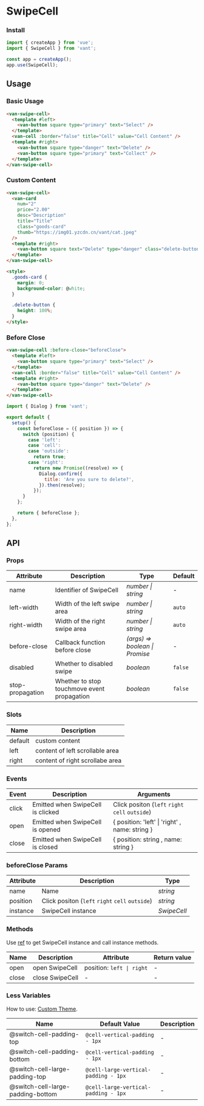 # SwipeCell

### Install

```js
import { createApp } from 'vue';
import { SwipeCell } from 'vant';

const app = createApp();
app.use(SwipeCell);
```

## Usage

### Basic Usage

```html
<van-swipe-cell>
  <template #left>
    <van-button square type="primary" text="Select" />
  </template>
  <van-cell :border="false" title="Cell" value="Cell Content" />
  <template #right>
    <van-button square type="danger" text="Delete" />
    <van-button square type="primary" text="Collect" />
  </template>
</van-swipe-cell>
```

### Custom Content

```html
<van-swipe-cell>
  <van-card
    num="2"
    price="2.00"
    desc="Description"
    title="Title"
    class="goods-card"
    thumb="https://img01.yzcdn.cn/vant/cat.jpeg"
  />
  <template #right>
    <van-button square text="Delete" type="danger" class="delete-button" />
  </template>
</van-swipe-cell>

<style>
  .goods-card {
    margin: 0;
    background-color: @white;
  }

  .delete-button {
    height: 100%;
  }
</style>
```

### Before Close

```html
<van-swipe-cell :before-close="beforeClose">
  <template #left>
    <van-button square type="primary" text="Select" />
  </template>
  <van-cell :border="false" title="Cell" value="Cell Content" />
  <template #right>
    <van-button square type="danger" text="Delete" />
  </template>
</van-swipe-cell>
```

```js
import { Dialog } from 'vant';

export default {
  setup() {
    const beforeClose = ({ position }) => {
      switch (position) {
        case 'left':
        case 'cell':
        case 'outside':
          return true;
        case 'right':
          return new Promise((resolve) => {
            Dialog.confirm({
              title: 'Are you sure to delete?',
            }).then(resolve);
          });
      }
    };

    return { beforeClose };
  },
};
```

## API

### Props

| Attribute | Description | Type | Default |
| --- | --- | --- | --- |
| name | Identifier of SwipeCell | _number \| string_ | - |
| left-width | Width of the left swipe area | _number \| string_ | `auto` |
| right-width | Width of the right swipe area | _number \| string_ | `auto` |
| before-close | Callback function before close | _(args) => boolean \| Promise_ | - |
| disabled | Whether to disabled swipe | _boolean_ | `false` |
| stop-propagation | Whether to stop touchmove event propagation | _boolean_ | `false` |

### Slots

| Name    | Description                     |
| ------- | ------------------------------- |
| default | custom content                  |
| left    | content of left scrollable area |
| right   | content of right scrollabe area |

### Events

| Event | Description | Arguments |
| --- | --- | --- |
| click | Emitted when SwipeCell is clicked | Click positon (`left` `right` `cell` `outside`) |
| open | Emitted when SwipeCell is opened | { position: 'left' \| 'right' , name: string } |
| close | Emitted when SwipeCell is closed | { position: string , name: string } |

### beforeClose Params

| Attribute | Description                                     | Type        |
| --------- | ----------------------------------------------- | ----------- |
| name      | Name                                            | _string_    |
| position  | Click positon (`left` `right` `cell` `outside`) | _string_    |
| instance  | SwipeCell instance                              | _SwipeCell_ |

### Methods

Use [ref](https://v3.vuejs.org/guide/component-template-refs.html) to get SwipeCell instance and call instance methods.

| Name  | Description     | Attribute                 | Return value |
| ----- | --------------- | ------------------------- | ------------ |
| open  | open SwipeCell  | position: `left \| right` | -            |
| close | close SwipeCell | -                         | -            |

### Less Variables

How to use: [Custom Theme](#/en-US/theme).

| Name | Default Value | Description |
| --- | --- | --- |
| @switch-cell-padding-top | `@cell-vertical-padding - 1px` | - |
| @switch-cell-padding-bottom | `@cell-vertical-padding - 1px` | - |
| @switch-cell-large-padding-top | `@cell-large-vertical-padding - 1px` | - |
| @switch-cell-large-padding-bottom | `@cell-large-vertical-padding - 1px` | - |
